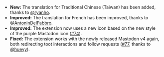 * **New:** The translation for Traditional Chinese (Taiwan) has been added, thanks to [@ryanho](https://github.com/ryanho).
* **Improved:** The translation for French has been improved, thanks to [@AntoninDelFabbro](https://github.com/AntoninDelFabbro).
* **Improved:** The extension now uses a new icon based on the new style of the purple Mastodon icon ([#74](https://github.com/rugk/mastodon-simplified-federation/issues/74)).
* **Fixed:** The extension works with the newly released Mastodon v4 again, both redirecting toot interactions and follow requests ([#77](https://github.com/rugk/mastodon-simplified-federation/issues/77), thanks to [@hueyy](https://github.com/hueyy)).
